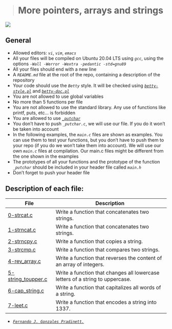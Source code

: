 ># More pointers, arrays and strings

![](https://intranet.hbtn.io/images/contents/low_level_programming/projects/happy-clapping.gif)

## General

- Allowed editors: _`vi`_, _`vim`_, _`emacs`_
- All your files will be compiled on Ubuntu 20.04 LTS using _`gcc`_, using the options _`-Wall -Werror -Wextra -pedantic -std=gnu89`_
- All your files should end with a new line
- A _`README.md`_ file at the root of the repo, containing a description of the repository
- Your code should use the _`Betty`_ style. It will be checked using [_`betty-style.pl`_](https://github.com/holbertonschool/Betty/blob/master/betty-style.pl) and [_`betty-doc.pl`_](https://github.com/holbertonschool/Betty/blob/master/betty-doc.pl)
- You are not allowed to use global variables
- No more than 5 functions per file
- You are not allowed to use the standard library. Any use of functions like printf, puts, etc… is forbidden
- You are allowed to use [_`_putchar`_](https://github.com/holbertonschool/_putchar.c/blob/master/_putchar.c)
- You don’t have to push _`_putchar.c`_, we will use our file. If you do it won’t be taken into account
- In the following examples, the _`main.c`_ files are shown as examples. You can use them to test your functions, but you don’t have to push them to your repo (if you do we won’t take them into account). We will use our own _`main.c`_ files at compilation. Our main.c files might be different from the one shown in the examples
- The prototypes of all your functions and the prototype of the function _`_putchar`_ should be included in your header file called _`main.h`_
- Don’t forget to push your header file

## Description of each file:

| File | Description |
| ------ | ------ |
| [0-strcat.c]() | Write a function that concatenates two strings. |
| [1-strncat.c]() | Write a function that concatenates two strings. |
| [2-strncpy.c]() | Write a function that copies a string. |
| [3-strcmp.c]() | Write a function that compares two strings. |
| [4-rev_array.c]() | Write a function that reverses the content of an array of integers. |
| [5-string_toupper.c]() | Write a function that changes all lowercase letters of a string to uppercase. |
| [6-cap_string.c]() | Write a function that capitalizes all words of a string. |
| [7-leet.c]() | Write a function that encodes a string into 1337. |

 - [_`Fernando J. Gonzales Pradinett.`_](https://twitter.com/gpradinett) 